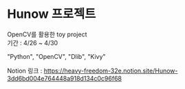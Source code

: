 # Hunow 프로젝트
  
OpenCV를 활용한 toy project  
기간 : 4/26 ~ 4/30  

"Python", "OpenCV", "Dlib", "Kivy"  

Notion 링크 : https://heavy-freedom-32e.notion.site/Hunow-3dd6bd004e764448a918d134c0c96f68  
